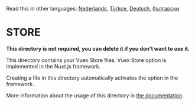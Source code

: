 Read this in other languages: [Nederlands](READMEnl.md), [Türkçe](READMEtr.md), [Deutsch](READMEde.md), [български](READMEbg.md)

# STORE

**This directory is not required, you can delete it if you don't want to use it.**

This directory contains your Vuex Store files.
Vuex Store option is implemented in the Nuxt.js framework.

Creating a file in this directory automatically activates the option in the framework.

More information about the usage of this directory in [the documentation](https://nuxtjs.org/guide/vuex-store).
